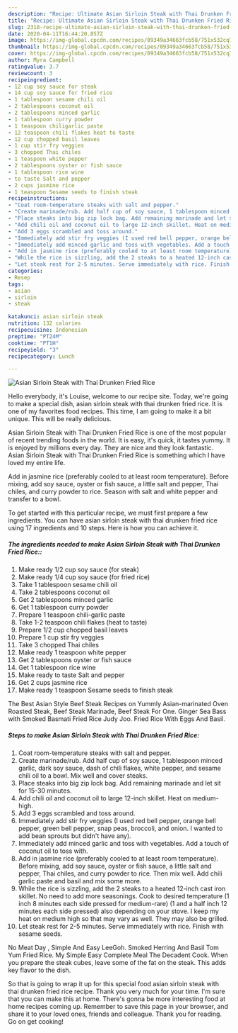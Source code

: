 ```yaml
---
description: "Recipe: Ultimate Asian Sirloin Steak with Thai Drunken Fried Rice"
title: "Recipe: Ultimate Asian Sirloin Steak with Thai Drunken Fried Rice"
slug: 2318-recipe-ultimate-asian-sirloin-steak-with-thai-drunken-fried-rice
date: 2020-04-11T16:44:20.857Z
image: https://img-global.cpcdn.com/recipes/09349a34663fcb58/751x532cq70/asian-sirloin-steak-with-thai-drunken-fried-rice-recipe-main-photo.jpg
thumbnail: https://img-global.cpcdn.com/recipes/09349a34663fcb58/751x532cq70/asian-sirloin-steak-with-thai-drunken-fried-rice-recipe-main-photo.jpg
cover: https://img-global.cpcdn.com/recipes/09349a34663fcb58/751x532cq70/asian-sirloin-steak-with-thai-drunken-fried-rice-recipe-main-photo.jpg
author: Myra Campbell
ratingvalue: 3.7
reviewcount: 3
recipeingredient:
- 12 cup soy sauce for steak
- 14 cup soy sauce for fried rice
- 1 tablespoon sesame chili oil
- 2 tablespoons coconut oil
- 2 tablespoons minced garlic
- 1 tablespoon curry powder
- 1 teaspoon chiligarlic paste
- 12 teaspoon chili flakes heat to taste
- 12 cup chopped basil leaves
- 1 cup stir fry veggies
- 3 chopped Thai chiles
- 1 teaspoon white pepper
- 2 tablespoons oyster or fish sauce
- 1 tablespoon rice wine
- to taste Salt and pepper
- 2 cups jasmine rice
- 1 teaspoon Sesame seeds to finish steak
recipeinstructions:
- "Coat room-temperature steaks with salt and pepper."
- "Create marinade/rub. Add half cup of soy sauce, 1 tablespoon minced garlic, dark soy sauce, dash of chili flakes, white pepper, and sesame chili oil to a bowl. Mix well and cover steaks."
- "Place steaks into big zip lock bag. Add remaining marinade and let sit for 15-30 minutes."
- "Add chili oil and coconut oil to large 12-inch skillet. Heat on medium-high."
- "Add 3 eggs scrambled and toss around."
- "Immediately add stir fry veggies (I used red bell pepper, orange bell pepper, green bell pepper, snap peas, broccoli, and onion. I wanted to add bean sprouts but didn&#39;t have any)."
- "Immediately add minced garlic and toss with vegetables. Add a touch of coconut oil to toss with."
- "Add in jasmine rice (preferably cooled to at least room temperature). Before mixing, add soy sauce, oyster or fish sauce, a little salt and pepper, Thai chiles, and curry powder to rice. Then mix well. Add chili garlic paste and basil and mix some more."
- "While the rice is sizzling, add the 2 steaks to a heated 12-inch cast iron skillet. No need to add more seasonings. Cook to desired temperature (1 inch 8 minutes each side pressed for medium-rare) (1 and a half inch 12 minutes each side pressed) also depending on your stove. I keep my heat on medium high so that may vary as well. They may also be grilled."
- "Let steak rest for 2-5 minutes. Serve immediately with rice. Finish with sesame seeds."
categories:
- Resep
tags:
- asian
- sirloin
- steak

katakunci: asian sirloin steak
nutrition: 132 calories
recipecuisine: Indonesian
preptime: "PT24M"
cooktime: "PT1H"
recipeyield: "3"
recipecategory: Lunch

---
```



![Asian Sirloin Steak with Thai Drunken Fried Rice](https://img-global.cpcdn.com/recipes/09349a34663fcb58/751x532cq70/asian-sirloin-steak-with-thai-drunken-fried-rice-recipe-main-photo.jpg)

Hello everybody, it's Louise, welcome to our recipe site. Today, we're going to make a special dish, asian sirloin steak with thai drunken fried rice. It is one of my favorites food recipes. This time, I am going to make it a bit unique. This will be really delicious.

Asian Sirloin Steak with Thai Drunken Fried Rice is one of the most popular of recent trending foods in the world. It is easy, it's quick, it tastes yummy. It is enjoyed by millions every day. They are nice and they look fantastic. Asian Sirloin Steak with Thai Drunken Fried Rice is something which I have loved my entire life.

Add in jasmine rice (preferably cooled to at least room temperature). Before mixing, add soy sauce, oyster or fish sauce, a little salt and pepper, Thai chiles, and curry powder to rice. Season with salt and white pepper and transfer to a bowl.


To get started with this particular recipe, we must first prepare a few ingredients. You can have asian sirloin steak with thai drunken fried rice using 17 ingredients and 10 steps. Here is how you can achieve it.

##### The ingredients needed to make Asian Sirloin Steak with Thai Drunken Fried Rice::

1. Make ready 1/2 cup soy sauce (for steak)
1. Make ready 1/4 cup soy sauce (for fried rice)
1. Take 1 tablespoon sesame chili oil
1. Take 2 tablespoons coconut oil
1. Get 2 tablespoons minced garlic
1. Get 1 tablespoon curry powder
1. Prepare 1 teaspoon chili-garlic paste
1. Take 1-2 teaspoon chili flakes (heat to taste)
1. Prepare 1/2 cup chopped basil leaves
1. Prepare 1 cup stir fry veggies
1. Take 3 chopped Thai chiles
1. Make ready 1 teaspoon white pepper
1. Get 2 tablespoons oyster or fish sauce
1. Get 1 tablespoon rice wine
1. Make ready to taste Salt and pepper
1. Get 2 cups jasmine rice
1. Make ready 1 teaspoon Sesame seeds to finish steak


The Best Asian Style Beef Steak Recipes on Yummly Asian-marinated Oven Roasted Steak, Beef Steak Marinade, Beef Steak For One. Ginger Sea Bass with Smoked Basmati Fried Rice Judy Joo. Fried Rice With Eggs And Basil. 

##### Steps to make Asian Sirloin Steak with Thai Drunken Fried Rice:

1. Coat room-temperature steaks with salt and pepper.
1. Create marinade/rub. Add half cup of soy sauce, 1 tablespoon minced garlic, dark soy sauce, dash of chili flakes, white pepper, and sesame chili oil to a bowl. Mix well and cover steaks.
1. Place steaks into big zip lock bag. Add remaining marinade and let sit for 15-30 minutes.
1. Add chili oil and coconut oil to large 12-inch skillet. Heat on medium-high.
1. Add 3 eggs scrambled and toss around.
1. Immediately add stir fry veggies (I used red bell pepper, orange bell pepper, green bell pepper, snap peas, broccoli, and onion. I wanted to add bean sprouts but didn&#39;t have any).
1. Immediately add minced garlic and toss with vegetables. Add a touch of coconut oil to toss with.
1. Add in jasmine rice (preferably cooled to at least room temperature). Before mixing, add soy sauce, oyster or fish sauce, a little salt and pepper, Thai chiles, and curry powder to rice. Then mix well. Add chili garlic paste and basil and mix some more.
1. While the rice is sizzling, add the 2 steaks to a heated 12-inch cast iron skillet. No need to add more seasonings. Cook to desired temperature (1 inch 8 minutes each side pressed for medium-rare) (1 and a half inch 12 minutes each side pressed) also depending on your stove. I keep my heat on medium high so that may vary as well. They may also be grilled.
1. Let steak rest for 2-5 minutes. Serve immediately with rice. Finish with sesame seeds.


No Meat Day , Simple And Easy LeeGoh. Smoked Herring And Basil Tom Yum Fried Rice. My Simple Easy Complete Meal The Decadent Cook. When you prepare the steak cubes, leave some of the fat on the steak. This adds key flavor to the dish. 

So that is going to wrap it up for this special food asian sirloin steak with thai drunken fried rice recipe. Thank you very much for your time. I'm sure that you can make this at home. There's gonna be more interesting food at home recipes coming up. Remember to save this page in your browser, and share it to your loved ones, friends and colleague. Thank you for reading. Go on get cooking!
